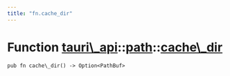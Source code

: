 ```yaml
---
title: "fn.cache_dir"
---
```


# Function [tauri\\\_api](/docs/api/rust/tauri\_api/../index.html)::​[path](/docs/api/rust/tauri\_api/index.html)::​[cache\\\_dir](/docs/api/rust/tauri\_api/)

    pub fn cache\_dir() -> Option<PathBuf>

      